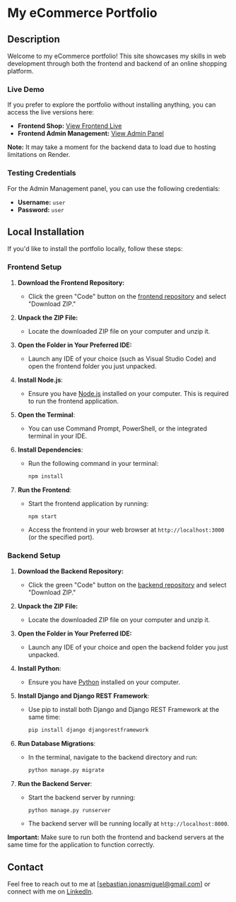 # My eCommerce Portfolio

## Description
Welcome to my eCommerce portfolio! This site showcases my skills in web development through both the frontend and backend of an online shopping platform.

### Live Demo
If you prefer to explore the portfolio without installing anything, you can access the live versions here:
- **Frontend Shop:** [View Frontend Live](https://jonas-sebastian-shop.vercel.app/)
- **Frontend Admin Management:** [View Admin Panel](https://jonas-sebastian-shop.vercel.app/admin)

**Note:** It may take a moment for the backend data to load due to hosting limitations on Render.

### Testing Credentials
For the Admin Management panel, you can use the following credentials:
- **Username:** `user`
- **Password:** `user`

## Local Installation

If you'd like to install the portfolio locally, follow these steps:

### Frontend Setup

1. **Download the Frontend Repository:**
   - Click the green "Code" button on the [frontend repository](https://github.com/Jonas-Sebastian/practice-ecommerce-website) and select "Download ZIP."

2. **Unpack the ZIP File:**
   - Locate the downloaded ZIP file on your computer and unzip it.

3. **Open the Folder in Your Preferred IDE:**
   - Launch any IDE of your choice (such as Visual Studio Code) and open the frontend folder you just unpacked.

4. **Install Node.js**: 
   - Ensure you have [Node.js](https://nodejs.org/) installed on your computer. This is required to run the frontend application.

5. **Open the Terminal**: 
   - You can use Command Prompt, PowerShell, or the integrated terminal in your IDE.

6. **Install Dependencies**:
   - Run the following command in your terminal:
     ```bash
     npm install
     ```

7. **Run the Frontend**:
   - Start the frontend application by running:
     ```bash
     npm start
     ```
   - Access the frontend in your web browser at `http://localhost:3000` (or the specified port).

### Backend Setup

1. **Download the Backend Repository:**
   - Click the green "Code" button on the [backend repository](https://github.com/Jonas-Sebastian/practice-ecommerce-website-backend) and select "Download ZIP."

2. **Unpack the ZIP File:**
   - Locate the downloaded ZIP file on your computer and unzip it.

3. **Open the Folder in Your Preferred IDE:**
   - Launch any IDE of your choice and open the backend folder you just unpacked.

4. **Install Python**:
   - Ensure you have [Python](https://www.python.org/) installed on your computer.

5. **Install Django and Django REST Framework**:
   - Use pip to install both Django and Django REST Framework at the same time:
     ```bash
     pip install django djangorestframework
     ```

6. **Run Database Migrations**:
   - In the terminal, navigate to the backend directory and run:
     ```bash
     python manage.py migrate
     ```

7. **Run the Backend Server**:
   - Start the backend server by running:
     ```bash
     python manage.py runserver
     ```
   - The backend server will be running locally at `http://localhost:8000`.

**Important:** Make sure to run both the frontend and backend servers at the same time for the application to function correctly.

## Contact
Feel free to reach out to me at [sebastian.jonasmiguel@gmail.com] or connect with me on [LinkedIn](https://www.linkedin.com/in/jonas-miguel-sebastian-5913a528a/).
